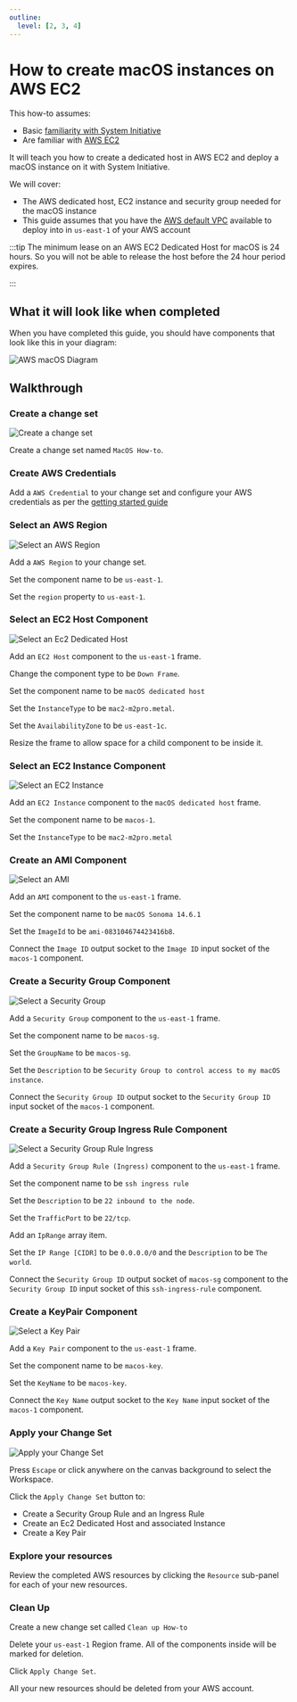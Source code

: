 ```yaml
---
outline:
  level: [2, 3, 4]
---
```


# How to create macOS instances on AWS EC2

This how-to assumes:

- Basic [familiarity with System Initiative](../tutorials/getting-started)
- Are familiar with [AWS EC2](https://docs.aws.amazon.com/ec2/)

It will teach you how to create a dedicated host in AWS EC2 and deploy a macOS
instance on it with System Initiative.

We will cover:

- The AWS dedicated host, EC2 instance and security group needed for the macOS
  instance
- This guide assumes that you have the
  [AWS default VPC](https://docs.aws.amazon.com/vpc/latest/userguide/default-vpc.html)
  available to deploy into in `us-east-1` of your AWS account

:::tip
The minimum lease on an AWS EC2 Dedicated Host for macOS is 24 hours. So
you will not be able to release the host before the 24 hour period expires.

:::

## What it will look like when completed

When you have completed this guide, you should have components that look like
this in your diagram:

![AWS macOS Diagram](./aws-macos/aws-macos-complete.png)

## Walkthrough

### Create a change set

![Create a change set](./aws-macos/create-change-set.png)

Create a change set named `MacOS How-to`.

### Create AWS Credentials

Add a `AWS Credential` to your change set and configure your AWS credentials as
per the
[getting started guide](./tutorials/getting-started#add-an-aws-credential-component)

### Select an AWS Region

![Select an AWS Region](./aws-macos/select-an-aws-region.png)

Add a `AWS Region` to your change set.

Set the component name to be `us-east-1`.

Set the `region` property to `us-east-1`.

### Select an EC2 Host Component

![Select an Ec2 Dedicated Host](./aws-macos/create-ec2-dedicated-host.png)

Add an `EC2 Host` component to the `us-east-1` frame.

Change the component type to be `Down Frame`.

Set the component name to be `macOS dedicated host`

Set the `InstanceType` to be `mac2-m2pro.metal`.

Set the `AvailabilityZone` to be `us-east-1c`.

Resize the frame to allow space for a child component to be inside it.

### Select an EC2 Instance Component

![Select an EC2 Instance](./aws-macos/create-ec2-instance-component.png)

Add an `EC2 Instance` component to the `macOS dedicated host` frame.

Set the component name to be `macos-1`.

Set the `InstanceType` to be `mac2-m2pro.metal`

### Create an AMI Component

![Select an AMI](./aws-macos/create-ami-component.png)

Add an `AMI` component to the `us-east-1` frame.

Set the component name to be `macOS Sonoma 14.6.1`

Set the `ImageId` to be `ami-083104674423416b8`.

Connect the `Image ID` output socket to the `Image ID` input socket of the
`macos-1` component.

### Create a Security Group Component

![Select a Security Group](./aws-macos/create-security-group-component.png)

Add a `Security Group` component to the `us-east-1` frame.

Set the component name to be `macos-sg`.

Set the `GroupName` to be `macos-sg`.

Set the `Description` to be
`Security Group to control access to my macOS instance`.

Connect the `Security Group ID` output socket to the `Security Group ID` input
socket of the `macos-1` component.

### Create a Security Group Ingress Rule Component

![Select a Security Group Rule Ingress](./aws-macos/create-security-group-ingress-component.png)

Add a `Security Group Rule (Ingress)` component to the `us-east-1` frame.

Set the component name to be `ssh ingress rule`

Set the `Description` to be `22 inbound to the node`.

Set the `TrafficPort` to be `22/tcp`.

Add an `IpRange` array item.

Set the `IP Range [CIDR]` to be `0.0.0.0/0` and the `Description` to be
`The world`.

Connect the `Security Group ID` output socket of `macos-sg` component to the
`Security Group ID` input socket of this `ssh-ingress-rule` component.

### Create a KeyPair Component

![Select a Key Pair](./aws-macos/create-key-pair-component.png)

Add a `Key Pair` component to the `us-east-1` frame.

Set the component name to be `macos-key`.

Set the `KeyName` to be `macos-key`.

Connect the `Key Name` output socket to the `Key Name` input socket of the
`macos-1` component.

### Apply your Change Set

![Apply your Change Set](./aws-macos/apply.png)

Press `Escape` or click anywhere on the canvas background to select the
Workspace.

Click the `Apply Change Set` button to:

- Create a Security Group Rule and an Ingress Rule
- Create an Ec2 Dedicated Host and associated Instance
- Create a Key Pair

### Explore your resources

Review the completed AWS resources by clicking the `Resource` sub-panel for each
of your new resources.

### Clean Up

Create a new change set called `Clean up How-to`

Delete your `us-east-1` Region frame. All of the components inside will be
marked for deletion.

Click `Apply Change Set`.

All your new resources should be deleted from your AWS account.
